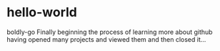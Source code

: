 # hello-world
boldly-go
Finally beginning the process of learning more about github having opened many projects and viewed them and then closed it...
